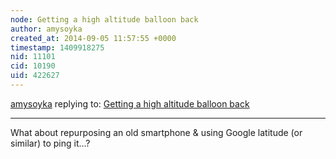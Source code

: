 ```yaml
---
node: Getting a high altitude balloon back
author: amysoyka
created_at: 2014-09-05 11:57:55 +0000
timestamp: 1409918275
nid: 11101
cid: 10190
uid: 422627
---
```




[amysoyka](../profile/amysoyka) replying to: [Getting a high altitude balloon back](../notes/mathew/09-04-2014/getting-a-high-altitude-balloon-back)

----
What about repurposing an old smartphone & using Google latitude (or similar) to ping it...?